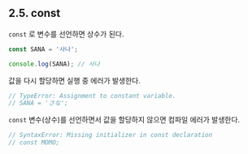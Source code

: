 ## 2.5. const

`const` 로 변수를 선언하면 상수가 된다.
```js
const SANA = '사나';

console.log(SANA); // 사나
```

값을 다시 할당하면 실행 중 에러가 발생한다.
```js
// TypeError: Assignment to constant variable.
// SANA = 'さな';
```

`const` 변수(상수)를 선언하면서 값을 할당하지 않으면 컴파일 에러가 발생한다.
```js
// SyntaxError: Missing initializer in const declaration
// const MOMO;
```
